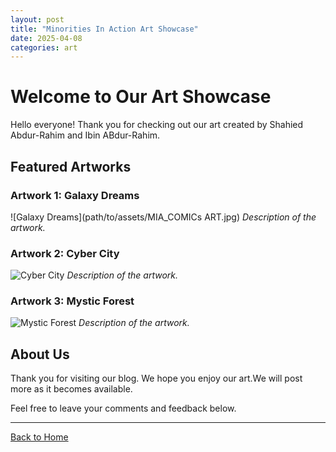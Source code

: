 ```yaml
---
layout: post
title: "Minorities In Action Art Showcase"
date: 2025-04-08
categories: art
---
```


# Welcome to Our Art Showcase

Hello everyone! Thank you for checking out our art created by Shahied Abdur-Rahim and Ibin ABdur-Rahim.

## Featured Artworks

### Artwork 1: Galaxy Dreams
![Galaxy Dreams](path/to/assets/MIA_COMICs ART.jpg)
*Description of the artwork.*

### Artwork 2: Cyber City
![Cyber City](path/to/cyber-city.jpg)
*Description of the artwork.*

### Artwork 3: Mystic Forest
![Mystic Forest](path/to/mystic-forest.jpg)
*Description of the artwork.*

## About Us

Thank you for visiting our blog. We hope you enjoy our art.We will post more as it becomes available.

Feel free to leave your comments and feedback below.

---

[Back to Home](index.html)
